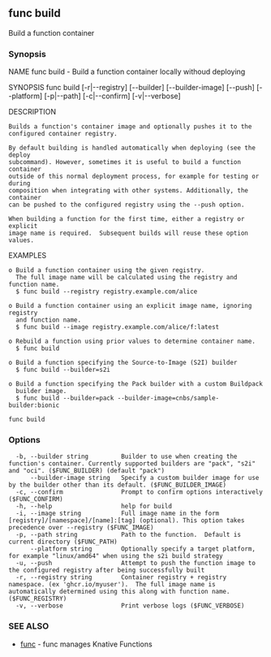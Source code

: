 ## func build

Build a function container

### Synopsis


NAME
	func build - Build a function container locally withoud deploying

SYNOPSIS
	func build [-r|--registry] [--builder] [--builder-image] [--push]
	             [--platform] [-p|--path] [-c|--confirm] [-v|--verbose]

DESCRIPTION

	Builds a function's container image and optionally pushes it to the
	configured container registry.

	By default building is handled automatically when deploying (see the deploy
	subcommand). However, sometimes it is useful to build a function container
	outside of this normal deployment process, for example for testing or during
	composition when integrating with other systems. Additionally, the container
	can be pushed to the configured registry using the --push option.

	When building a function for the first time, either a registry or explicit
	image name is required.  Subsequent builds will reuse these option values.

EXAMPLES

	o Build a function container using the given registry.
	  The full image name will be calculated using the registry and function name.
	  $ func build --registry registry.example.com/alice

	o Build a function container using an explicit image name, ignoring registry
	  and function name.
	  $ func build --image registry.example.com/alice/f:latest

	o Rebuild a function using prior values to determine container name.
	  $ func build

	o Build a function specifying the Source-to-Image (S2I) builder
	  $ func build --builder=s2i

	o Build a function specifying the Pack builder with a custom Buildpack
	  builder image.
	  $ func build --builder=pack --builder-image=cnbs/sample-builder:bionic



```
func build
```

### Options

```
  -b, --builder string         Builder to use when creating the function's container. Currently supported builders are "pack", "s2i" and "oci". ($FUNC_BUILDER) (default "pack")
      --builder-image string   Specify a custom builder image for use by the builder other than its default. ($FUNC_BUILDER_IMAGE)
  -c, --confirm                Prompt to confirm options interactively ($FUNC_CONFIRM)
  -h, --help                   help for build
  -i, --image string           Full image name in the form [registry]/[namespace]/[name]:[tag] (optional). This option takes precedence over --registry ($FUNC_IMAGE)
  -p, --path string            Path to the function.  Default is current directory ($FUNC_PATH)
      --platform string        Optionally specify a target platform, for example "linux/amd64" when using the s2i build strategy
  -u, --push                   Attempt to push the function image to the configured registry after being successfully built
  -r, --registry string        Container registry + registry namespace. (ex 'ghcr.io/myuser').  The full image name is automatically determined using this along with function name. ($FUNC_REGISTRY)
  -v, --verbose                Print verbose logs ($FUNC_VERBOSE)
```

### SEE ALSO

* [func](func.md)	 - func manages Knative Functions

